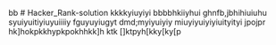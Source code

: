 bb # Hacker_Rank-solution
kkkkyiuyiyi
bbbbhkiiyhui
ghnfb,jbhihiuiuhu
syuiyuitiyiuyuiiiiy
fguyuyiugyt
dmd;myiyuiyiy
miuyiyuiyiyiuityityi
jpojpr
hk]hokpkkhypkpokhhkk]h
ktk
[]ktpyh[kky[ky[p

